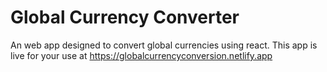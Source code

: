 # Global Currency Converter

An web app designed to convert global currencies using react.
This app is live for your use at https://globalcurrencyconversion.netlify.app
